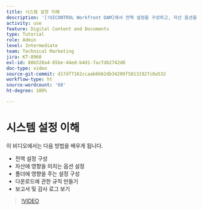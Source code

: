 ```yaml
---
title: 시스템 설정 이해
description: '[!UICONTROL Workfront DAM]에서 전역 설정을 구성하고, 자산 옵션을 설정하고, 폴더 설정을 구성하고, 다운로드 규칙을 만들고 보고서 및 감사 로그를 보는 방법을 알아봅니다.'
activity: use
feature: Digital Content and Documents
type: Tutorial
role: Admin
level: Intermediate
team: Technical Marketing
jira: KT-8968
exl-id: 88b528a4-85be-44ed-b4d1-7acfdb2742d0
doc-type: video
source-git-commit: d17df7162ccaab6b62db34209f50131927c0a532
workflow-type: ht
source-wordcount: '60'
ht-degree: 100%

---
```


# 시스템 설정 이해

이 비디오에서는 다음 방법을 배우게 됩니다.

* 전역 설정 구성
* 자산에 영향을 미치는 옵션 설정
* 폴더에 영향을 주는 설정 구성
* 다운로드에 관한 규칙 만들기
* 보고서 및 감사 로그 보기

>[!VIDEO](https://video.tv.adobe.com/v/335231/?quality=12&learn=on&enablevpops)
